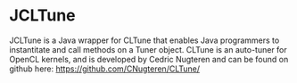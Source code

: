 # JCLTune

JCLTune is a Java wrapper for CLTune that enables Java programmers to instantitate and call methods on a Tuner object. CLTune is an auto-tuner for OpenCL kernels, and is developed by Cedric Nugteren and can be found on github here: https://github.com/CNugteren/CLTune/

